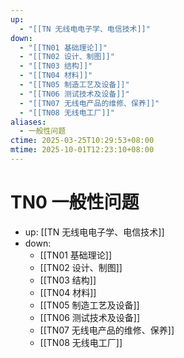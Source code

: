 ```yaml
---
up:
  - "[[TN 无线电电子学、电信技术]]"
down:
  - "[[TN01 基础理论]]"
  - "[[TN02 设计、制图]]"
  - "[[TN03 结构]]"
  - "[[TN04 材料]]"
  - "[[TN05 制造工艺及设备]]"
  - "[[TN06 测试技术及设备]]"
  - "[[TN07 无线电产品的维修、保养]]"
  - "[[TN08 无线电工厂]]"
aliases:
  - 一般性问题
ctime: 2025-03-25T10:29:53+08:00
mtime: 2025-10-01T12:23:10+08:00
---
```


# TN0 一般性问题

- up: [[TN 无线电电子学、电信技术]]
- down:	
	- [[TN01 基础理论]]
	- [[TN02 设计、制图]]
	- [[TN03 结构]]
	- [[TN04 材料]]
	- [[TN05 制造工艺及设备]]
	- [[TN06 测试技术及设备]]
	- [[TN07 无线电产品的维修、保养]]
	- [[TN08 无线电工厂]]
	

